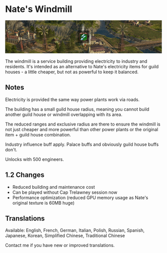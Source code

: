 # Nate's Windmill

![](./banner.png)

The windmill is a service building providing electricity to industry and residents.
It's intended as an alternative to Nate's electricity items for guild houses - a little cheaper, but not as powerful to keep it balanced.

## Notes

Electricity is provided the same way power plants work via roads.

The building has a small guild house radius, meaning you cannot build another guild house or windmill overlapping with its area.

The reduced ranges and exclusive radius are there to ensure the windmill is not just cheaper and more powerful than other power plants or the original item + guild house combination.

Industry influence buff apply.
Palace buffs and obviously guild house buffs don't.

Unlocks with 500 engineers.

## 1.2 Changes

- Reduced building and maintenance cost
- Can be played without Cap Trelawney session now
- Performance optimization (reduced GPU memory usage as Nate's original texture is 60MB huge)

## Translations

Available: English, French, German, Italian, Polish, Russian, Spanish, Japanese, Korean, Simplified Chinese, Traditional Chinese

Contact me if you have new or improved translations.
